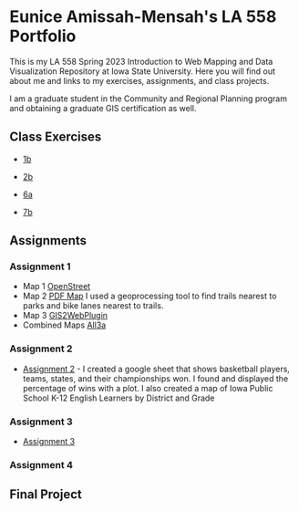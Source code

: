 # Eunice Amissah-Mensah's LA 558 Portfolio
This is my LA 558 Spring 2023 Introduction to Web Mapping and Data Visualization Repository at Iowa State University. Here you will find out about me and links to my exercises, assignments, and class projects.

I am a graduate student in the Community and Regional Planning program and obtaining a graduate GIS certification as well.

## Class Exercises
- [1b](ex1b.md)

- [2b](Exercises/2b/map2bex_2.md)

- [6a](RWorkingDirectory/Exercise6a.R)

- [7b](RWorkingDirectory/ex7.html)


## Assignments

### Assignment 1

- Map 1 [OpenStreet](https://www.openstreetmap.org/?mlat=38.9353&mlon=-95.2154#map=16/38.9353/-95.2154&layers=N)
- Map 2 [PDF Map](Assignments/Assign3a_Eunice.pdf) I used a geoprocessing tool to find trails nearest to parks and bike lanes nearest to trails. 
- Map 3 [GIS2WebPlugin](Assignments/CVAqgis2web/index.html)
- Combined Maps [All3a](Assignments/CombinedMaps.html)

### Assignment 2

  - [Assignment 2](Assignment2/Assign2.md) - I created a google sheet that shows basketball players, teams, states, and their championships won. I found and displayed the percentage of wins with a plot. I also created a map of Iowa Public School K-12 English Learners by District and Grade
  
  
### Assignment 3
- [Assignment 3](Assignment3/Assign3.md) 


### Assignment 4

## Final Project

